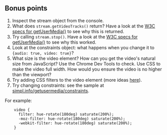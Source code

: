 ## Bonus points

1. Inspect the stream object from the console.
2. What does `stream.getVideoTracks()` return?
   Have a look at the [W3C specs for getUserMedia()](http://www.w3.org/TR/mediacapture-streams/#methods) to see why this is returned.
3. Try calling `stream.stop()`.
   Have a look at the [W3C specs for getUserMedia()](http://www.w3.org/TR/mediacapture-streams/#methods-1) to see why this worked.
4. Look at the constraints object: what happens when you change it to `{audio: true, video: true}`?
5. What size is the video element?  How can you get the video's natural size from JavaScript? Use the Chrome Dev Tools to check. Use CSS to make the video full width. How would you ensure the video is no higher than the viewport?
6. Try adding CSS filters to the video element (more ideas [here](http://html5-demos.appspot.com/static/css/filters/index.html)).
7. Try changing constraints: see the sample at [simpl.info/getusermedia/constraints](https://simpl.info/getusermedia/constraints/).

For example:

~~~
    video {
      filter: hue-rotate(180deg) saturate(200%);
      -moz-filter: hue-rotate(180deg) saturate(200%);
      -webkit-filter: hue-rotate(180deg) saturate(200%);
    }
~~~
